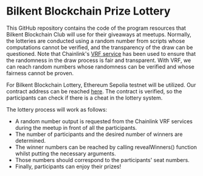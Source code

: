 # Bilkent Blockchain Prize Lottery

This GitHub repository contains the code of the program resources that Bilkent Blockchain Club will use for their giveaways at meetups. Normally, the lotteries are conducted using a random number from scripts whose computations cannot be verified, and the transparency of the draw can be questioned. Note that Chainlink's [VRF service](https://docs.chain.link/vrf/v2/introduction/) has been used to ensure that the randomness in the draw process is fair and transparent. With VRF, we can reach random numbers whose randomness can be verified and whose fairness cannot be proven. 

For Bilkent Blockchain Lottery, Ethereum Sepolia testnet will be utilized. Our contract address can be reached [here](https://sepolia.etherscan.io/address/0xb076ab28db047b777f3f892ef7d8f3490177ef94). The contract is verified, so the participants can check if there is a cheat in the lottery system.

The lottery process will work as follows:

- A random number output is requested from the Chainlink VRF services during the meetup in front of all the participants.
- The number of participants and the desired number of winners are determined. 
- The winner numbers can be reached by calling revealWinners() function whilst putting the necessary arguments.
- Those numbers should correspond to the participants' seat numbers.
- Finally, participants can enjoy their prizes!


